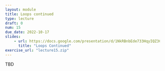 ```yaml
---
layout: module
title: Loops continued
type: lecture
draft: 0
num: 15
due_date: 2022-10-17
slides:
    - url: https://docs.google.com/presentation/d/1NkRBnbEde733HqyIQZ3C5Kob2biMnwSr9quz9vmVHNU/edit?usp=sharing
      title: "Loops Continued"
exercise_url: "lecture15.zip"
---
```


TBD